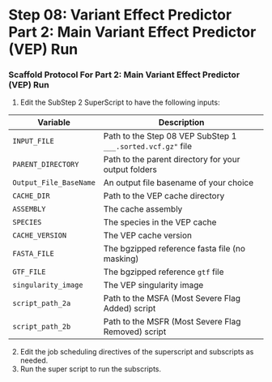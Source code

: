 # Step 08: Variant Effect Predictor <br> Part 2: Main Variant Effect Predictor (VEP) Run


### Scaffold Protocol For Part 2: Main Variant Effect Predictor (VEP) Run

1) Edit the SubStep 2 SuperScript to have the following inputs:

| Variable               | Description                                                 |
|-------------|-----------------------------------|
| `INPUT_FILE`           | Path to the Step 08 VEP SubStep 1 `___.sorted.vcf.gz"` file |
| `PARENT_DIRECTORY`     | Path to the parent directory for your output folders        |
| `Output_File_BaseName` | An output file basename of your choice                      | 
| `CACHE_DIR`            | Path to the VEP cache directory                             |
| `ASSEMBLY`             | The cache assembly                                          | 
| `SPECIES`              | The species in the VEP cache                                | 
| `CACHE_VERSION`        | The VEP cache version                                       | 
| `FASTA_FILE`           | The bgzipped reference fasta file (no masking)              |
| `GTF_FILE`             | The bgzipped reference `gtf` file                           |
| `singularity_image`    | The VEP singularity image                                   |
| `script_path_2a`       | Path to the MSFA (Most Severe Flag Added) script            |
| `script_path_2b`       | Path to the MSFR (Most Severe Flag Removed) script          |


2) Edit the job scheduling directives of the superscript and subscripts as needed. 
3) Run the super script to run the subscripts.
